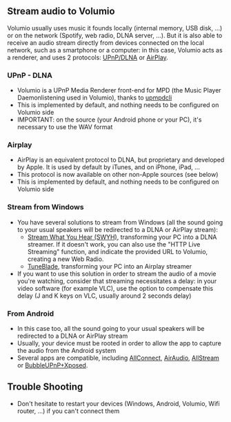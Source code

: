 ## Stream audio to Volumio
Volumio usually uses music it founds locally (internal memory, USB disk, ...) or on the network (Spotify, web radio, DLNA server, ...). But it is also able to receive an audio stream directly from devices connected on the local network, such as a smartphone or a computer: in this case, Volumio acts as a renderer, and uses 2 protocols: [UPnP/DLNA](https://en.wikipedia.org/wiki/Digital_Living_Network_Alliance) or [AirPlay](https://en.wikipedia.org/wiki/AirPlay).

### UPnP - DLNA
* Volumio is a UPnP Media Renderer front-end for MPD (the Music Player Daemonlistening used in Volumio), thanks to [upmpdcli](https://www.lesbonscomptes.com/upmpdcli/)
* This is implemented by default, and nothing needs to be configured on Volumio side
* IMPORTANT: on the source (your Android phone or your PC), it's necessary to use the WAV format

### Airplay
* AirPlay is an equivalent protocol to DLNA, but proprietary and developed by Apple. It is used by default by iTunes, and on iPhone, iPad, ...
* This protocol is now available on other non-Apple sources (see below)
* This is implemented by default, and nothing needs to be configured on Volumio side

### Stream from Windows
* You have several solutions to stream from Windows (all the sound going to your usual speakers will be redirected to a DLNA or AirPlay stream):
  * [Stream What You Hear (SWYH)](http://www.streamwhatyouhear.com/), transforming your PC into a DLNA streamer. If it doesn't work, you can also use the "HTTP Live Streaming" function, and indicate the provided URL to Volumio, creating a new Web Radio.
  * [TuneBlade](http://tuneblade.com/), transforming your PC into an Airplay streamer
* If you want to use this solution in order to stream the audio of a movie you're watching, consider that streaming necessitates a delay: in your video software (for example VLC), use the option to compensate this delay (J and K keys on VLC, usually around 2 seconds delay)

### From Android
* In this case too, all the sound going to your usual speakers will be redirected to a DLNA or AirPlay stream
* Usually, your device must be rooted in order to allow the app to capture the audio from the Android system
* Several apps are compatible, including [AllConnect](https://play.google.com/store/apps/details?id=com.tuxera.streambels), [AirAudio](https://play.google.com/store/apps/details?id=eu.airaudio), [AllStream](https://play.google.com/store/apps/details?id=com.kineticgamestudios.airtunes.android) or [BubbleUPnP+Xposed](https://play.google.com/store/apps/details?id=com.bubblesoft.android.bubbleupnp).

## Trouble Shooting
* Don't hesitate to restart your devices (Windows, Android, Volumio, Wifi router, ...) if you can't connect them
